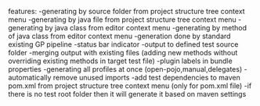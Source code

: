 features:
-generating by source folder from project structure tree context menu
-generating by java file from project structure tree context menu
-generating by java class from editor context menu
-generating by method of java class from editor context menu
-generation done by standard existing GP pipeline 
-status bar indicator
-output to defined test source folder
-merging output with existing files (adding new methods without overriding existing methods in target test file)
-plugin labels in bundle properties
-generating all profiles at once (open-pojo,manual,delegates)
-automatically remove unused imports
-add test dependencies to maven pom.xml from project structure tree context menu (only for pom.xml file)
-if there is no test root folder then it will generate it based on maven settings